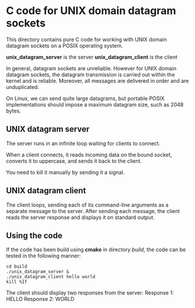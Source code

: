 C code for UNIX domain datagram sockets
=======================================
This directory contains pure C code for working with UNIX domain datagram sockets
on a POSIX operating system.

**unix_datagram_server** is the server
**unix_datagram_client** is the client

In general, datagram sockets are unreliable.  However for UNIX domain datagram
sockets, the datagram transmission is carried out within the kernel and is reliable.
Moreover, all messages are delivered in order and are unduplicated.

On Linux, we can send quite large datagrams, but portable POSIX implementations should
impose a maximum datagram size, such as 2048 bytes.


UNIX datagram server
------------------
The server runs in an infinite loop waiting for clients to connect.

When a client connects, it reads incoming data on the bound socket,
converts it to uppercase, and sends it back to the client.

You need to kill it manually by sending it a signal.


UNIX datagram client
------------------
The client loops, sending each of its command-line arguments as a separate
message to the server.  After sending each message, the client reads the server
response and displays it on standard output.


Using the code
--------------
If the code has been build using **cmake** in directory *build*, the code can be
tested in the following manner:

    cd build
    ./unix_datagram_server &
    ./unix_datagram_client hello world
    kill %1f

The client should display two responses from the server:
Response 1:  HELLO
Response 2:  WORLD

